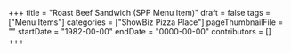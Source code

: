 +++
title = "Roast Beef Sandwich (SPP Menu Item)"
draft = false
tags = ["Menu Items"]
categories = ["ShowBiz Pizza Place"]
pageThumbnailFile = ""
startDate = "1982-00-00"
endDate = "0000-00-00"
contributors = []
+++
